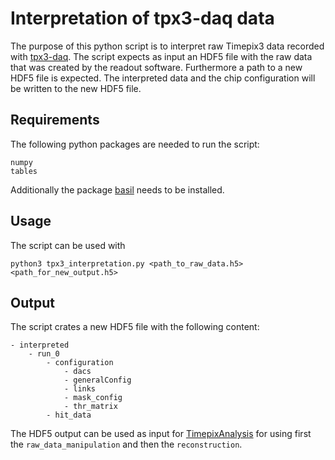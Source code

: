 # Interpretation of tpx3-daq data

The purpose of this python script is to interpret raw Timepix3 data recorded
with [tpx3-daq](https://github.com/GasDet-Bonn/tpx3-daq). The script expects
as input an HDF5 file with the raw data that was created by the readout
software. Furthermore a path to a new HDF5 file is expected. The interpreted
data and the chip configuration will be written to the new HDF5 file.

## Requirements
The following python packages are needed to run the script:
```
numpy
tables
```
Additionally the package [basil](https://github.com/SiLab-Bonn/basil) needs
to be installed.

## Usage
The script can be used with
```
python3 tpx3_interpretation.py <path_to_raw_data.h5> <path_for_new_output.h5>
```

## Output
The script crates a new HDF5 file with the following content:

    - interpreted
        - run_0
            - configuration
                - dacs
                - generalConfig
                - links
                - mask_config
                - thr_matrix
            - hit_data

The HDF5 output can be used as input for
[TimepixAnalysis](https://github.com/Vindaar/TimepixAnalysis) for using first
the `raw_data_manipulation` and then the `reconstruction`.
